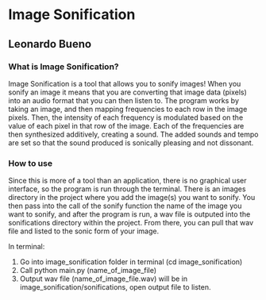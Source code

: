 # Image Sonification
## Leonardo Bueno

### What is Image Sonification?
Image Sonification is a tool that allows you to sonify images! When you sonify an image it means that you are converting that image data (pixels) into an audio format that you can then listen to. The program works by taking an image, and then mapping frequencies to each row in the image pixels. Then, the intensity of each frequency is modulated based on the value of each pixel in that row of the image. Each of the frequencies are then synthesized additively, creating a sound. The added sounds and tempo are set so that the sound produced is sonically pleasing and not dissonant.

### How to use
Since this is more of a tool than an application, there is no graphical user interface, so the program is run through the terminal. There is an images directory in the project where you add the image(s) you want to sonify. You then pass into the call of the sonify function the name of the image you want to sonify, and after the program is run, a wav file is outputed into the sonifications directory within the project. From there, you can pull that wav file and listed to the sonic form of your image.

In terminal:
  1. Go into image_sonification folder in terminal (cd image_sonification)
  2. Call python main.py (name_of_image_file)
  3. Output wav file (name_of_image_file.wav) will be in image_sonification/sonifications, open output file to listen.
